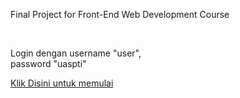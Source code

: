 <html>
<body>
  <p> Final Project for Front-End Web Development Course </p> <br>
  <p>
Login dengan username "user", <br>
password "uaspti"
  </p>
<p>
<a href="https://ian128.github.io/hal1.html"> Klik Disini untuk memulai </a>
</p>
</body>
</html>
